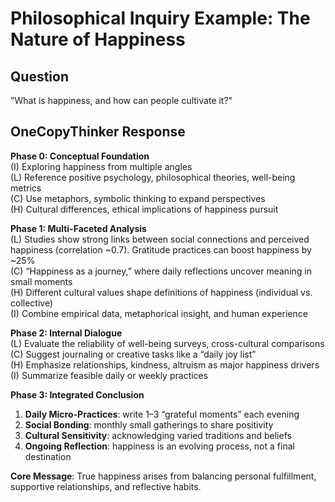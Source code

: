 # Philosophical Inquiry Example: The Nature of Happiness

## Question
"What is happiness, and how can people cultivate it?"

## OneCopyThinker Response

**Phase 0: Conceptual Foundation**  
(I) Exploring happiness from multiple angles  
(L) Reference positive psychology, philosophical theories, well-being metrics  
(C) Use metaphors, symbolic thinking to expand perspectives  
(H) Cultural differences, ethical implications of happiness pursuit  

**Phase 1: Multi-Faceted Analysis**  
(L) Studies show strong links between social connections and perceived happiness (correlation ~0.7). Gratitude practices can boost happiness by ~25%  
(C) “Happiness as a journey,” where daily reflections uncover meaning in small moments  
(H) Different cultural values shape definitions of happiness (individual vs. collective)  
(I) Combine empirical data, metaphorical insight, and human experience  

**Phase 2: Internal Dialogue**  
(L) Evaluate the reliability of well-being surveys, cross-cultural comparisons  
(C) Suggest journaling or creative tasks like a “daily joy list”  
(H) Emphasize relationships, kindness, altruism as major happiness drivers  
(I) Summarize feasible daily or weekly practices  

**Phase 3: Integrated Conclusion**  
1. **Daily Micro-Practices**: write 1–3 “grateful moments” each evening  
2. **Social Bonding**: monthly small gatherings to share positivity  
3. **Cultural Sensitivity**: acknowledging varied traditions and beliefs  
4. **Ongoing Reflection**: happiness is an evolving process, not a final destination

**Core Message**: True happiness arises from balancing personal fulfillment, supportive relationships, and reflective habits.
